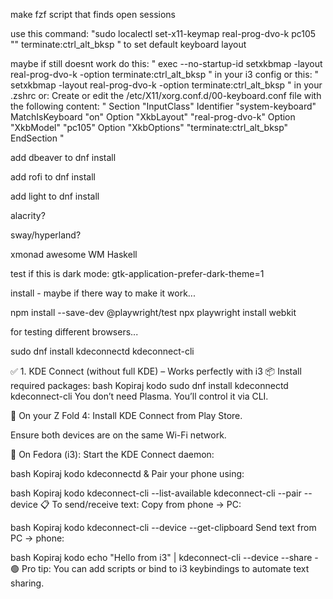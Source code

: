make fzf script that finds open sessions

use this command: "sudo localectl set-x11-keymap real-prog-dvo-k pc105 "" terminate:ctrl_alt_bksp
"
to set default keyboard layout

maybe if still doesnt work do this: "
exec --no-startup-id setxkbmap -layout real-prog-dvo-k -option terminate:ctrl_alt_bksp
"
in your i3 config
or this: "
setxkbmap -layout real-prog-dvo-k -option terminate:ctrl_alt_bksp
"
in your .zshrc
or:
Create or edit the /etc/X11/xorg.conf.d/00-keyboard.conf file with the following content:
"
Section "InputClass"
    Identifier "system-keyboard"
    MatchIsKeyboard "on"
    Option "XkbLayout" "real-prog-dvo-k"
    Option "XkbModel" "pc105"
    Option "XkbOptions" "terminate:ctrl_alt_bksp"
EndSection
"

add dbeaver to dnf install

add rofi to dnf install

add light to dnf install

alacrity?

sway/hyperland?

xmonad
awesome WM
Haskell

test if this is dark mode:
gtk-application-prefer-dark-theme=1


install - maybe if there way to make it work...

npm install --save-dev @playwright/test
npx playwright install webkit

for testing different browsers...




sudo dnf install kdeconnectd kdeconnect-cli


✅ 1. KDE Connect (without full KDE) – Works perfectly with i3
📦 Install required packages:
bash
Kopiraj kodo
sudo dnf install kdeconnectd kdeconnect-cli
You don’t need Plasma. You’ll control it via CLI.

📱 On your Z Fold 4:
Install KDE Connect from Play Store.

Ensure both devices are on the same Wi-Fi network.

🔌 On Fedora (i3):
Start the KDE Connect daemon:

bash
Kopiraj kodo
kdeconnectd &
Pair your phone using:

bash
Kopiraj kodo
kdeconnect-cli --list-available
kdeconnect-cli --pair --device <device-id>
📋 To send/receive text:
Copy from phone → PC:

bash
Kopiraj kodo
kdeconnect-cli --device <device-id> --get-clipboard
Send text from PC → phone:

bash
Kopiraj kodo
echo "Hello from i3" | kdeconnect-cli --device <device-id> --share -
🟢 Pro tip: You can add scripts or bind to i3 keybindings to automate text sharing.

